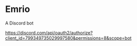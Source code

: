 # Emrio
A Discord bot

https://discord.com/api/oauth2/authorize?client_id=799349735029997580&permissions=8&scope=bot
